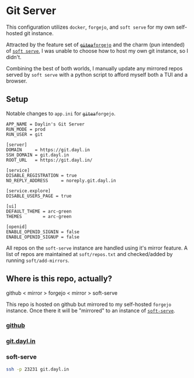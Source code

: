 # Git Server

This configuration utilizes `docker`, `forgejo`, and `soft serve` for my own self-hosted git instance.

Attracted by the feature set of ~~[`gitea`](https://gitea.io)~~[`forgejo`](https://forgejo.org/) and the charm (pun intended) of [`soft serve`](https://github.com/charmbracelet/soft-serve),
I was unable to choose how to host my own git instance, so I didn't.

Combining the best of both worlds,
I manually update any mirrored repos served by `soft serve` with a python script
to afford myself both a TUI and a browser.

## Setup

Notable changes to `app.ini` for ~~`gitea`~~`forgejo`.

```dosini
APP_NAME = Daylin's Git Server
RUN_MODE = prod
RUN_USER = git

[server]
DOMAIN     = https://git.dayl.in
SSH_DOMAIN = git.dayl.in
ROOT_URL   = https://git.dayl.in/

[service]
DISABLE_REGISTRATION = true
NO_REPLY_ADDRESS     = noreply.git.dayl.in

[service.explore]
DISABLE_USERS_PAGE = true

[ui]
DEFAULT_THEME = arc-green
THEMES        = arc-green

[openid]
ENABLE_OPENID_SIGNIN = false
ENABLE_OPENID_SIGNUP = false
```

All repos on the `soft-serve` instance are handled using it's mirror feature.
A list of repos are maintained at `soft/repos.txt` and checked/added by running `soft/add-mirrors`.

## Where is this repo, actually?

github < mirror > forgejo < mirror > soft-serve

This repo is hosted on github but mirrored to my self-hosted `forgejo`
instance.
Once there it will be "mirrored" to an instance of [`soft-serve`](https://github.com/charmbracelet/soft-serve).


### [github](https://github.com/daylinmorgan/git-server)

### [git.dayl.in](https://git.dayl.in/daylin/git-server)

### soft-serve 

```bash
ssh -p 23231 git.dayl.in
```
